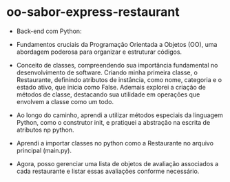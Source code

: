 # oo-sabor-express-restaurant

- Back-end com Python:

  
- Fundamentos cruciais da Programação Orientada a Objetos (OO), uma abordagem poderosa para organizar e estruturar códigos.

- Conceito de classes, compreendendo sua importância fundamental no desenvolvimento de software. Criando minha  primeira classe, o Restaurante, definindo atributos de instância, como nome, categoria e o estado ativo, que inicia como False. Ademais explorei a criação de métodos de classe, destacando sua utilidade em operações que envolvem a classe como um todo.

- Ao longo do caminho, aprendi  a utilizar métodos especiais da linguagem Python, como o construtor init, e pratiquei a abstração na escrita de atributos np python.

- Aprendi a importar  classes no python como a  Restaurante no arquivo principal (main.py).

- Agora, posso gerenciar uma lista de objetos de avaliação associados a cada restaurante e listar essas avaliações conforme necessário.
